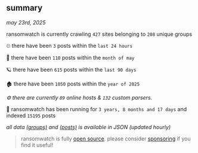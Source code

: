 
## summary
_may 23rd, 2025_

ransomwatch is currently crawling `427` sites belonging to `208` unique groups

⏲ there have been `3` posts within the `last 24 hours`

🦈 there have been `110` posts within the `month of may`

🪐 there have been `615` posts within the `last 90 days`

🏚 there have been `1050` posts within the `year of 2025`

_⚙️ there are currently `89` online hosts & `132` custom parsers._

🦕 ransomwatch has been running for `3 years, 8 months and 17 days` and indexed `15195` posts

_all data  [(groups)](http://ransomwhat.telemetry.ltd/groups) and [(posts)](http://ransomwhat.telemetry.ltd/posts) is available in JSON (updated hourly)_

> ransomwatch is fully [open source](https://github.com/joshhighet/ransomwatch#ransomwatch--). please consider [sponsoring](https://github.com/sponsors/joshhighet) if you find it useful!
